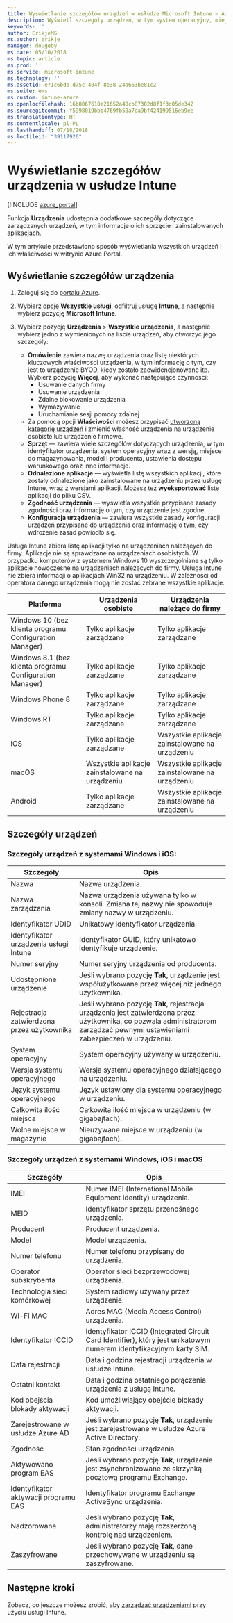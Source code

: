 ```yaml
---
title: Wyświetlanie szczegółów urządzeń w usłudze Microsoft Intune — Azure | Microsoft Docs
description: Wyświetl szczegóły urządzeń, w tym system operacyjny, miejsce do magazynowania, producenta i model. Pobierz listę zainstalowanych aplikacji, sprawdź zasady zgodności i skonfiguruj program TeamViewer za pomocą usługi Microsoft Intune na platformie Azure. Podobnie jak w przypadku wyświetlania spisu urządzeń, którymi zarządzasz.
keywords: ''
author: ErikjeMS
ms.author: erikje
manager: dougeby
ms.date: 05/10/2018
ms.topic: article
ms.prod: ''
ms.service: microsoft-intune
ms.technology: ''
ms.assetid: e71c6bdb-d75c-404f-8e38-24a663be81c2
ms.suite: ems
ms.custom: intune-azure
ms.openlocfilehash: 16b8067610e21652a40cb87302d8f1f3d05de342
ms.sourcegitcommit: f5998019bbb4769fb50a7ea9bf424199516eb9ee
ms.translationtype: HT
ms.contentlocale: pl-PL
ms.lasthandoff: 07/18/2018
ms.locfileid: "39117926"
---
```

# <a name="see-device-details-in-intune"></a>Wyświetlanie szczegółów urządzenia w usłudze Intune

[!INCLUDE [azure_portal](./includes/azure_portal.md)]

Funkcja **Urządzenia** udostępnia dodatkowe szczegóły dotyczące zarządzanych urządzeń, w tym informacje o ich sprzęcie i zainstalowanych aplikacjach.

W tym artykule przedstawiono sposób wyświetlania wszystkich urządzeń i ich właściwości w witrynie Azure Portal.

## <a name="view-the-device-details"></a>Wyświetlanie szczegółów urządzenia

1. Zaloguj się do [portalu Azure](https://portal.azure.com).
2. Wybierz opcję **Wszystkie usługi**, odfiltruj usługę **Intune**, a następnie wybierz pozycję **Microsoft Intune**.
3. Wybierz pozycję **Urządzenia** > **Wszystkie urządzenia**, a następnie wybierz jedno z wymienionych na liście urządzeń, aby otworzyć jego szczegóły:

   - **Omówienie** zawiera nazwę urządzenia oraz listę niektórych kluczowych właściwości urządzenia, w tym informację o tym, czy jest to urządzenie BYOD, kiedy zostało zaewidencjonowane itp. Wybierz pozycję **Więcej**, aby wykonać następujące czynności:
     - Usuwanie danych firmy
     - Usuwanie urządzenia
     - Zdalne blokowanie urządzenia
     - Wymazywanie
     - Uruchamianie sesji pomocy zdalnej
   - Za pomocą opcji **Właściwości** możesz przypisać [utworzoną kategorię urządzeń](device-group-mapping.md) i zmienić własność urządzenia na urządzenie osobiste lub urządzenie firmowe.
   - **Sprzęt** — zawiera wiele szczegółów dotyczących urządzenia, w tym identyfikator urządzenia, system operacyjny wraz z wersją, miejsce do magazynowania, model i producenta, ustawienia dostępu warunkowego oraz inne informacje.
   - **Odnalezione aplikacje** — wyświetla listę wszystkich aplikacji, które zostały odnalezione jako zainstalowane na urządzeniu przez usługę Intune, wraz z wersjami aplikacji. Możesz też **wyeksportować** listę aplikacji do pliku CSV.
   - **Zgodność urządzenia** — wyświetla wszystkie przypisane zasady zgodności oraz informację o tym, czy urządzenie jest zgodne.
   - **Konfiguracja urządzenia** — zawiera wszystkie zasady konfiguracji urządzeń przypisane do urządzenia oraz informację o tym, czy wdrożenie zasad powiodło się.

Usługa Intune zbiera listę aplikacji tylko na urządzeniach należących do firmy. Aplikacje nie są sprawdzane na urządzeniach osobistych. W przypadku komputerów z systemem Windows 10 wyszczególniane są tylko aplikacje nowoczesne na urządzeniach należących do firmy. Usługa Intune nie zbiera informacji o aplikacjach Win32 na urządzeniu. W zależności od operatora danego urządzenia mogą nie zostać zebrane wszystkie aplikacje.

|Platforma|Urządzenia osobiste|Urządzenia należące do firmy|  
|--------------|---------------------------------|--------------------------------|  
|Windows 10 (bez klienta programu Configuration Manager)|Tylko aplikacje zarządzane|Tylko aplikacje zarządzane|
|Windows 8.1 (bez klienta programu Configuration Manager)|Tylko aplikacje zarządzane|Tylko aplikacje zarządzane|  
|Windows Phone 8|Tylko aplikacje zarządzane|Tylko aplikacje zarządzane|  
|Windows RT|Tylko aplikacje zarządzane|Tylko aplikacje zarządzane|  
|iOS|Tylko aplikacje zarządzane|Wszystkie aplikacje zainstalowane na urządzeniu|
|macOS|Wszystkie aplikacje zainstalowane na urządzeniu|Wszystkie aplikacje zainstalowane na urządzeniu|  
|Android|Tylko aplikacje zarządzane|Wszystkie aplikacje zainstalowane na urządzeniu|  

## <a name="hardware-device-details"></a>Szczegóły urządzeń

### <a name="windows-and-ios-device-details"></a>Szczegóły urządzeń z systemami Windows i iOS:
|Szczegóły|Opis|  
|--------------|----------------------|  
|Nazwa|Nazwa urządzenia.|
|Nazwa zarządzania|Nazwa urządzenia używana tylko w konsoli. Zmiana tej nazwy nie spowoduje zmiany nazwy w urządzeniu.|
|Identyfikator UDID|Unikatowy identyfikator urządzenia.|
|Identyfikator urządzenia usługi Intune|Identyfikator GUID, który unikatowo identyfikuje urządzenie.|
|Numer seryjny|Numer seryjny urządzenia od producenta.|
|Udostępnione urządzenie|Jeśli wybrano pozycję **Tak**, urządzenie jest współużytkowane przez więcej niż jednego użytkownika.|
|Rejestracja zatwierdzona przez użytkownika|Jeśli wybrano pozycję **Tak**, rejestracja urządzenia jest zatwierdzona przez użytkownika, co pozwala administratorom zarządzać pewnymi ustawieniami zabezpieczeń w urządzeniu.|
|System operacyjny|System operacyjny używany w urządzeniu.|
|Wersja systemu operacyjnego|Wersja systemu operacyjnego działającego na urządzeniu.|
|Język systemu operacyjnego|Język ustawiony dla systemu operacyjnego w urządzeniu.|
|Całkowita ilość miejsca|Całkowita ilość miejsca w urządzeniu (w gigabajtach).|
|Wolne miejsce w magazynie|Nieużywane miejsce w urządzeniu (w gigabajtach).|


### <a name="windows-ios-and-macos-device-details"></a>Szczegóły urządzeń z systemami Windows, iOS i macOS
|Szczegóły|Opis|  
|--------------|----------------------|  
|IMEI|Numer IMEI (International Mobile Equipment Identity) urządzenia.|
|MEID|Identyfikator sprzętu przenośnego urządzenia.|
|Producent|Producent urządzenia.|
|Model|Model urządzenia.|
|Numer telefonu|Numer telefonu przypisany do urządzenia.|
|Operator subskrybenta|Operator sieci bezprzewodowej urządzenia.|
|Technologia sieci komórkowej|System radiowy używany przez urządzenie.|
|Wi-Fi MAC|Adres MAC (Media Access Control) urządzenia.|
|Identyfikator ICCID|Identyfikator ICCID (Integrated Circuit Card Identifier), który jest unikatowym numerem identyfikacyjnym karty SIM.|
|Data rejestracji|Data i godzina rejestracji urządzenia w usłudze Intune.|
|Ostatni kontakt|Data i godzina ostatniego połączenia urządzenia z usługą Intune.|
|Kod obejścia blokady aktywacji|Kod umożliwiający obejście blokady aktywacji.|
|Zarejestrowane w usłudze Azure AD|Jeśli wybrano pozycję **Tak**, urządzenie jest zarejestrowane w usłudze Azure Active Directory.|
|Zgodność|Stan zgodności urządzenia.|
|Aktywowano program EAS|Jeśli wybrano pozycję **Tak**, urządzenie jest zsynchronizowane ze skrzynką pocztową programu Exchange.|
|Identyfikator aktywacji programu EAS|Identyfikator programu Exchange ActiveSync urządzenia.|
|Nadzorowane|Jeśli wybrano pozycję **Tak**, administratorzy mają rozszerzoną kontrolę nad urządzeniem.|
|Zaszyfrowane|Jeśli wybrano pozycję **Tak**, dane przechowywane w urządzeniu są zaszyfrowane.|



## <a name="next-steps"></a>Następne kroki
Zobacz, co jeszcze możesz zrobić, aby [zarządzać urządzeniami](device-management.md) przy użyciu usługi Intune.